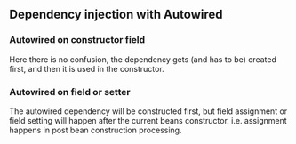 

## Dependency injection with Autowired

### Autowired on constructor field

Here there is no confusion, the dependency gets (and has to be) created first, and then it is used in the constructor.

### Autowired on field or setter

The autowired dependency will be constructed first, but field assignment or field setting will happen after 
the current beans constructor. i.e. assignment happens in post bean construction processing.



